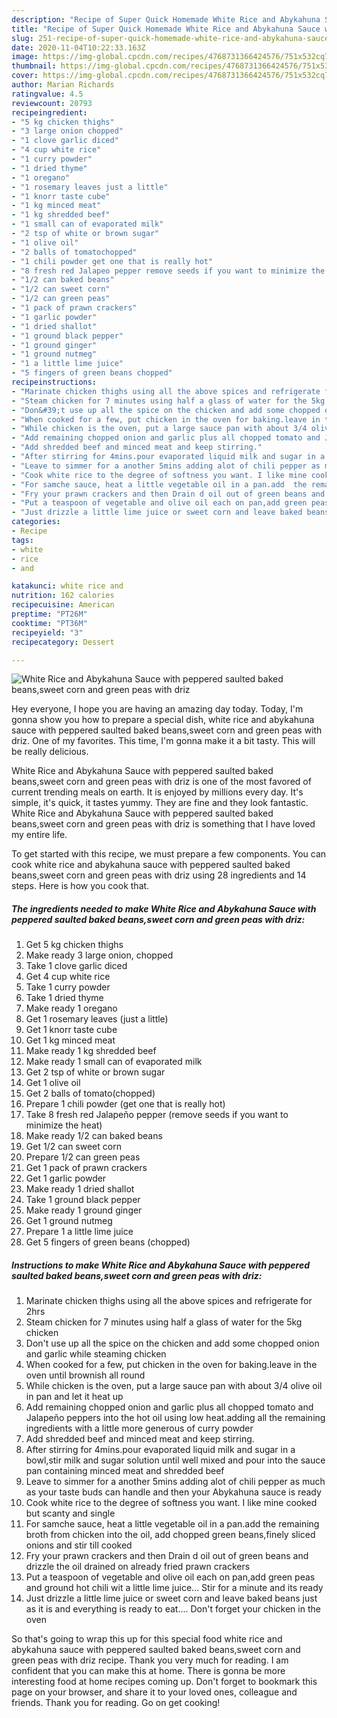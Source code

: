 ```yaml
---
description: "Recipe of Super Quick Homemade White Rice and Abykahuna Sauce with peppered saulted baked beans,sweet corn and green peas with driz"
title: "Recipe of Super Quick Homemade White Rice and Abykahuna Sauce with peppered saulted baked beans,sweet corn and green peas with driz"
slug: 251-recipe-of-super-quick-homemade-white-rice-and-abykahuna-sauce-with-peppered-saulted-baked-beans-sweet-corn-and-green-peas-with-driz
date: 2020-11-04T10:22:33.163Z
image: https://img-global.cpcdn.com/recipes/4768731366424576/751x532cq70/white-rice-and-abykahuna-sauce-with-peppered-saulted-baked-beanssweet-corn-and-green-peas-with-driz-recipe-main-photo.jpg
thumbnail: https://img-global.cpcdn.com/recipes/4768731366424576/751x532cq70/white-rice-and-abykahuna-sauce-with-peppered-saulted-baked-beanssweet-corn-and-green-peas-with-driz-recipe-main-photo.jpg
cover: https://img-global.cpcdn.com/recipes/4768731366424576/751x532cq70/white-rice-and-abykahuna-sauce-with-peppered-saulted-baked-beanssweet-corn-and-green-peas-with-driz-recipe-main-photo.jpg
author: Marian Richards
ratingvalue: 4.5
reviewcount: 20793
recipeingredient:
- "5 kg chicken thighs"
- "3 large onion chopped"
- "1 clove garlic diced"
- "4 cup white rice"
- "1 curry powder"
- "1 dried thyme"
- "1 oregano"
- "1 rosemary leaves just a little"
- "1 knorr taste cube"
- "1 kg minced meat"
- "1 kg shredded beef"
- "1 small can of evaporated milk"
- "2 tsp of white or brown sugar"
- "1 olive oil"
- "2 balls of tomatochopped"
- "1 chili powder get one that is really hot"
- "8 fresh red Jalapeo pepper remove seeds if you want to minimize the heat"
- "1/2 can baked beans"
- "1/2 can sweet corn"
- "1/2 can green peas"
- "1 pack of prawn crackers"
- "1 garlic powder"
- "1 dried shallot"
- "1 ground black pepper"
- "1 ground ginger"
- "1 ground nutmeg"
- "1 a little lime juice"
- "5 fingers of green beans chopped"
recipeinstructions:
- "Marinate chicken thighs using all the above spices and refrigerate for 2hrs"
- "Steam chicken for 7 minutes using half a glass of water for the 5kg chicken"
- "Don&#39;t use up all the spice on the chicken and add some chopped onion and garlic while steaming chicken"
- "When cooked for a few, put chicken in the oven for baking.leave in the oven until brownish all round"
- "While chicken is the oven, put a large sauce pan with about 3/4 olive oil in pan and let it heat up"
- "Add remaining chopped onion and garlic plus all chopped tomato and Jalapeño peppers into the hot oil using low heat.adding all the remaining ingredients with a little more generous of curry powder"
- "Add shredded beef and minced meat and keep stirring."
- "After stirring for 4mins.pour evaporated liquid milk and sugar in a bowl,stir milk and sugar solution until well mixed and pour into the sauce pan containing minced meat and shredded beef"
- "Leave to simmer for a another 5mins adding alot of chili pepper as much as your taste buds can handle and then your Abykahuna sauce is ready"
- "Cook white rice to the degree of softness you want. I like mine cooked but scanty and single"
- "For samche sauce, heat a little vegetable oil in a pan.add  the remaining broth from chicken into the oil, add chopped green beans,finely sliced onions and stir till cooked"
- "Fry your prawn crackers and then Drain d oil out of green beans and drizzle the oil drained on already fried prawn crackers"
- "Put a teaspoon of vegetable and olive oil each on pan,add green peas and ground hot chili wit a little lime juice... Stir for a minute and its ready"
- "Just drizzle a little lime juice or sweet corn and leave baked beans just as it is and everything is ready to eat.... Don&#39;t forget your chicken in the oven"
categories:
- Recipe
tags:
- white
- rice
- and

katakunci: white rice and 
nutrition: 162 calories
recipecuisine: American
preptime: "PT26M"
cooktime: "PT36M"
recipeyield: "3"
recipecategory: Dessert

---
```



![White Rice and Abykahuna Sauce with peppered saulted baked beans,sweet corn and green peas with driz](https://img-global.cpcdn.com/recipes/4768731366424576/751x532cq70/white-rice-and-abykahuna-sauce-with-peppered-saulted-baked-beanssweet-corn-and-green-peas-with-driz-recipe-main-photo.jpg)

Hey everyone, I hope you are having an amazing day today. Today, I'm gonna show you how to prepare a special dish, white rice and abykahuna sauce with peppered saulted baked beans,sweet corn and green peas with driz. One of my favorites. This time, I'm gonna make it a bit tasty. This will be really delicious.



White Rice and Abykahuna Sauce with peppered saulted baked beans,sweet corn and green peas with driz is one of the most favored of current trending meals on earth. It is enjoyed by millions every day. It's simple, it's quick, it tastes yummy. They are fine and they look fantastic. White Rice and Abykahuna Sauce with peppered saulted baked beans,sweet corn and green peas with driz is something that I have loved my entire life.


To get started with this recipe, we must prepare a few components. You can cook white rice and abykahuna sauce with peppered saulted baked beans,sweet corn and green peas with driz using 28 ingredients and 14 steps. Here is how you cook that.

<!--inarticleads1-->

##### The ingredients needed to make White Rice and Abykahuna Sauce with peppered saulted baked beans,sweet corn and green peas with driz:

1. Get 5 kg chicken thighs
1. Make ready 3 large onion, chopped
1. Take 1 clove garlic diced
1. Get 4 cup white rice
1. Take 1 curry powder
1. Take 1 dried thyme
1. Make ready 1 oregano
1. Get 1 rosemary leaves (just a little)
1. Get 1 knorr taste cube
1. Get 1 kg minced meat
1. Make ready 1 kg shredded beef
1. Make ready 1 small can of evaporated milk
1. Get 2 tsp of white or brown sugar
1. Get 1 olive oil
1. Get 2 balls of tomato(chopped)
1. Prepare 1 chili powder (get one that is really hot)
1. Take 8 fresh red Jalapeño pepper (remove seeds if you want to minimize the heat)
1. Make ready 1/2 can baked beans
1. Get 1/2 can sweet corn
1. Prepare 1/2 can green peas
1. Get 1 pack of prawn crackers
1. Get 1 garlic powder
1. Make ready 1 dried shallot
1. Take 1 ground black pepper
1. Make ready 1 ground ginger
1. Get 1 ground nutmeg
1. Prepare 1 a little lime juice
1. Get 5 fingers of green beans (chopped)




<!--inarticleads2-->

##### Instructions to make White Rice and Abykahuna Sauce with peppered saulted baked beans,sweet corn and green peas with driz:

1. Marinate chicken thighs using all the above spices and refrigerate for 2hrs
1. Steam chicken for 7 minutes using half a glass of water for the 5kg chicken
1. Don&#39;t use up all the spice on the chicken and add some chopped onion and garlic while steaming chicken
1. When cooked for a few, put chicken in the oven for baking.leave in the oven until brownish all round
1. While chicken is the oven, put a large sauce pan with about 3/4 olive oil in pan and let it heat up
1. Add remaining chopped onion and garlic plus all chopped tomato and Jalapeño peppers into the hot oil using low heat.adding all the remaining ingredients with a little more generous of curry powder
1. Add shredded beef and minced meat and keep stirring.
1. After stirring for 4mins.pour evaporated liquid milk and sugar in a bowl,stir milk and sugar solution until well mixed and pour into the sauce pan containing minced meat and shredded beef
1. Leave to simmer for a another 5mins adding alot of chili pepper as much as your taste buds can handle and then your Abykahuna sauce is ready
1. Cook white rice to the degree of softness you want. I like mine cooked but scanty and single
1. For samche sauce, heat a little vegetable oil in a pan.add  the remaining broth from chicken into the oil, add chopped green beans,finely sliced onions and stir till cooked
1. Fry your prawn crackers and then Drain d oil out of green beans and drizzle the oil drained on already fried prawn crackers
1. Put a teaspoon of vegetable and olive oil each on pan,add green peas and ground hot chili wit a little lime juice... Stir for a minute and its ready
1. Just drizzle a little lime juice or sweet corn and leave baked beans just as it is and everything is ready to eat.... Don&#39;t forget your chicken in the oven




So that's going to wrap this up for this special food white rice and abykahuna sauce with peppered saulted baked beans,sweet corn and green peas with driz recipe. Thank you very much for reading. I am confident that you can make this at home. There is gonna be more interesting food at home recipes coming up. Don't forget to bookmark this page on your browser, and share it to your loved ones, colleague and friends. Thank you for reading. Go on get cooking!
